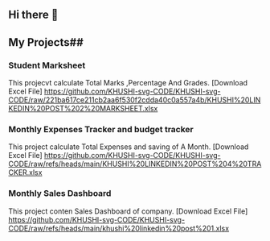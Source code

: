 ## Hi there 👋

<!--
**KHUSHI-svg-CODE/KHUSHI-svg-CODE** is a ✨ _special_ ✨ repository because its `README.md` (this file) appears on your GitHub profile.

Here are some ideas to get you started:

- 🔭 I’m currently working on ...
- 🌱 I’m currently learning ...
- 👯 I’m looking to collaborate on ...
- 🤔 I’m looking for help with ...
- 💬 Ask me about ...
- 📫 How to reach me: ...
- 😄 Pronouns: ...
- ⚡ Fun fact: ...
-->
## My Projects##
### Student Marksheet ###
This projecvt calculate Total Marks ,Percentage And Grades.
[Download Excel File] https://github.com/KHUSHI-svg-CODE/KHUSHI-svg-CODE/raw/221ba617ce211cb2aa6f530f2cdda40c0a557a4b/KHUSHI%20LINKEDIN%20POST%202%20MARKSHEET.xlsx
### Monthly Expenses Tracker and budget tracker ### 
This project calculate Total Expenses and saving of A Month.
[Download Excel File] https://github.com/KHUSHI-svg-CODE/KHUSHI-svg-CODE/raw/refs/heads/main/KHUSHI%20LINKEDIN%20POST%204%20TRACKER.xlsx
###  Monthly Sales Dashboard ###
This project conten Sales Dashboard of company.
[Download Excel File] https://github.com/KHUSHI-svg-CODE/KHUSHI-svg-CODE/raw/refs/heads/main/khushi%20linkedin%20post%201.xlsx

